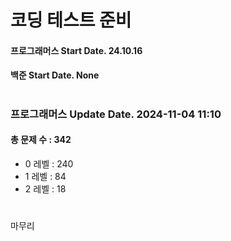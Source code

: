 # 코딩 테스트 준비

#### 프로그래머스 Start Date. 24.10.16
#### 백준 Start Date. None

# 
### 프로그래머스 Update Date. 2024-11-04 11:10
#### 총 문제 수 : 342
- 0 레벨 : 240
- 1 레벨 : 84
- 2 레벨 : 18

# 
마무리

# 
